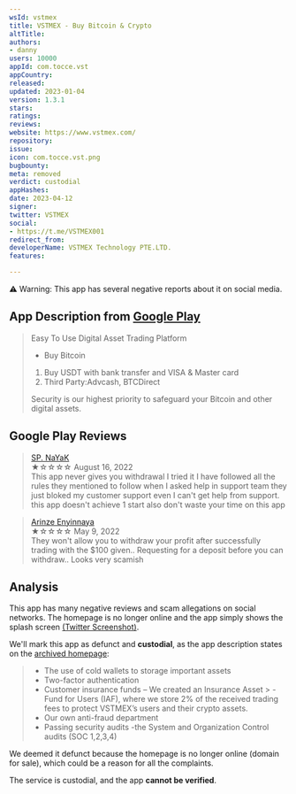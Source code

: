 ```yaml
---
wsId: vstmex
title: VSTMEX - Buy Bitcoin & Crypto
altTitle: 
authors:
- danny
users: 10000
appId: com.tocce.vst
appCountry: 
released: 
updated: 2023-01-04
version: 1.3.1
stars: 
ratings: 
reviews: 
website: https://www.vstmex.com/
repository: 
issue: 
icon: com.tocce.vst.png
bugbounty: 
meta: removed
verdict: custodial
appHashes: 
date: 2023-04-12
signer: 
twitter: VSTMEX
social:
- https://t.me/VSTMEX001
redirect_from: 
developerName: VSTMEX Technology PTE.LTD.
features: 

---
```


⚠️ Warning: This app has several negative reports about it on social media.

## App Description from [Google Play](https://play.google.com/store/apps/details?id=com.tocce.vst&gl=ph) 

> Easy To Use Digital Asset Trading Platform
> - Buy Bitcoin
> 1. Buy USDT with bank transfer and VISA & Master card
> 2. Third Party:Advcash, BTCDirect
>
> Security is our highest priority to safeguard your Bitcoin and other digital assets.

## Google Play Reviews 

> [SP. NaYaK](https://play.google.com/store/apps/details?id=com.tocce.vst&gl=ph)<br>
  ★☆☆☆☆ August 16, 2022 <br>
       This app never gives you withdrawal I tried it I have followed all the rules they mentioned to follow when I asked help in support team they just bloked my customer support even I can't get help from support. this app doesn't achieve 1 start also don't waste your time on this app
       
> [Arinze Enyinnaya](https://play.google.com/store/apps/details?id=com.tocce.vst&gl=ph)<br>
  ★☆☆☆☆ May 9, 2022 <br>
       They won't allow you to withdraw your profit after successfully trading with the $100 given.. Requesting for a deposit before you can withdraw.. Looks very scamish
       
## Analysis 

This app has many negative reviews and scam allegations on social networks. The homepage is no longer online and the app simply shows the splash screen [(Twitter Screenshot)](https://twitter.com/BitcoinWalletz/status/1646005334757249024). 

We'll mark this app as defunct and **custodial**, as the app description states on the [archived homepage](https://web.archive.org/web/20220518081049/https://vstmex.com/):
 
> - The use of cold wallets to storage important assets
> - Two-factor authentication
> - Customer insurance funds – We created an Insurance Asset > - Fund for Users (IAF), where we store 2% of the received trading fees to protect VSTMEX’s users and their crypto assets.
> - Our own anti-fraud department
> - Passing security audits -the System and Organization Control audits (SOC 1,2,3,4)

We deemed it defunct because the homepage is no longer online (domain for sale), which could be a reason for all the complaints. 

The service is custodial, and the app **cannot be verified**.


